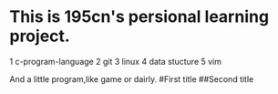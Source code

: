 This is 195cn's persional learning project.
==========================================
1	c-program-language
2	git 
3	linux
4	data stucture
5	vim

And a little program,like game or dairly.
#First title
##Second title
